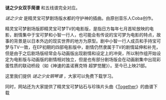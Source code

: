 

**谜之少女双手简谱** 和五线谱完全对应。

_谜之少女_ 是精灵宝可梦剧场版水都的守护神的插曲。由原创音乐人Coba创作。

精灵宝可梦剧场版即精灵宝可梦TV的电影版，是指日方每年七月首轮放映的电影，剧情集中于宝可梦和小智一行人，也可能会有传说的宝可梦为电影的特点，故事的背景是以日本外边的现实世界的地方为原型。剧中小智一行人成员和手持宝可梦与TV一致，在EP初期的四部电影版中，剧情仍然隶属于TV的剧情延伸和补充，但是由于之后剧场版经常会与动画版出现剧情和设定上的冲突，所以制作组开始设定为电影版与动画版的剧情相对独立，但是也有部分剧场版会在动画剧集中出现彩蛋性质的联动桥段（如《神速的盖诺赛克特
超梦觉醒》）。至今已上映21部。

这里我们提供 _谜之少女钢琴谱_ ，大家可以免费下载学习。

同时，网站还为大家提供了精灵宝可梦钻石与珍珠片头曲《[Together](Music-8662-Together-精灵宝可梦钻石与珍珠片头曲.html
"Together")》的曲谱下载

